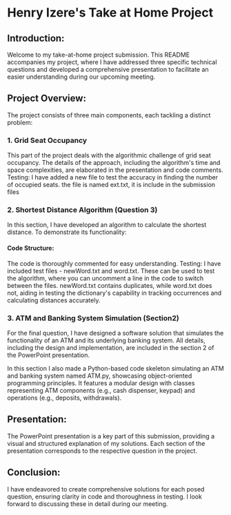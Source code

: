 # Henry Izere's Take at Home Project

## Introduction:

Welcome to my take-at-home project submission. This README accompanies my project, where I have addressed three specific technical questions and developed a comprehensive presentation to facilitate an easier understanding during our upcoming meeting.

## Project Overview:
The project consists of three main components, each tackling a distinct problem:

### 1. Grid Seat Occupancy 
This part of the project deals with the algorithmic challenge of grid seat occupancy. The details of the approach, including the algorithm's time and space complexities, are elaborated in the presentation and code comments.
Testing: I have added a new file to test the accuracy in finding the number of occupied seats. the file is named ext.txt, it is include in the submission files

### 2. Shortest Distance Algorithm (Question 3)
In this section, I have developed an algorithm to calculate the shortest distance. To demonstrate its functionality:

#### Code Structure: 
The code is thoroughly commented for easy understanding.
Testing: I have included test files - newWord.txt and word.txt. These can be used to test the algorithm, where you can uncomment a line in the code to switch between the files. newWord.txt contains duplicates, while word.txt does not, aiding in testing the dictionary's capability in tracking occurrences and calculating distances accurately.

### 3. ATM and Banking System Simulation (Section2)
For the final question, I have designed a software solution that simulates the functionality of an ATM and its underlying banking system. All details, including the design and implementation, are included in the section 2 of the PowerPoint presentation.

In this section I also made a Python-based code skeleton simulating an ATM and banking system named ATM.py, showcasing object-oriented programming principles. It features a modular design with classes representing ATM components (e.g., cash dispenser, keypad) and operations (e.g., deposits, withdrawals). 

## Presentation:
The PowerPoint presentation is a key part of this submission, providing a visual and structured explanation of my solutions. Each section of the presentation corresponds to the respective question in the project.

## Conclusion:
I have endeavored to create comprehensive solutions for each posed question, ensuring clarity in code and thoroughness in testing. I look forward to discussing these in detail during our meeting.
